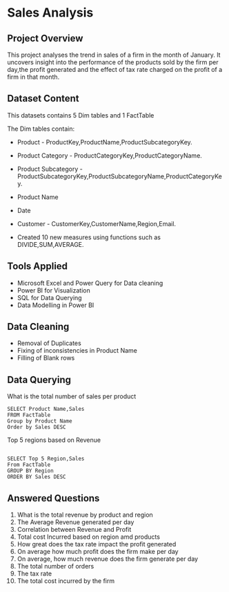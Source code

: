 # Sales Analysis

## Project Overview

This project analyses the trend in sales of a firm in the month of January. It uncovers insight into the performance of the products sold by the firm per day,the profit generated and the effect of tax rate charged on the profit of a firm in that month.

## Dataset Content 

This datasets contains 5 Dim tables and 1 FactTable 

The Dim tables contain:

* Product - ProductKey,ProductName,ProductSubcategoryKey.
      
* Product Category - ProductCategoryKey,ProductCategoryName.
      
* Product Subcategory - ProductSubcategoryKey,ProductSubcategoryName,ProductCategoryKey.

* Product Name 
      
* Date
      
* Customer - CustomerKey,CustomerName,Region,Email.

* Created 10 new measures using functions such as DIVIDE,SUM,AVERAGE.

## Tools Applied 

* Microsoft Excel and Power Query for Data cleaning
* Power BI for Visualization
* SQL for Data Querying
* Data Modelling in Power BI

 ## Data Cleaning 
  - Removal of Duplicates 
  - Fixing of inconsistencies in Product Name
  - Filling of Blank rows

 ## Data Querying 
 What is the total number of sales per product

 ```
SELECT Product Name,Sales
FROM FactTable
Group by Product Name
Order by Sales DESC

```

Top 5 regions based on Revenue
```

SELECT Top 5 Region,Sales
From FactTable
GROUP BY Region
ORDER BY Sales DESC

```

## Answered Questions
 1. What is the total revenue by product and region
 2. The Average Revenue generated per day
 3. Correlation between Revenue and Profit
 4. Total cost Incurred based on region amd products
 5. How great does the tax rate impact the profit generated
 6. On average how much profit does the firm make per day
 7. On average, how much revenue does the firm generate per day
 8. The total number of orders
 9. The tax rate
 10. The total cost incurred by the firm

